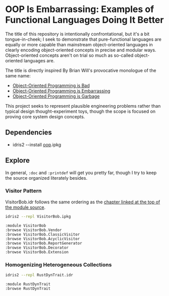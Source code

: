 # OOP Is Embarrassing: Examples of Functional Languages Doing It Better

The title of this repository is intentionally confrontational, but it's a bit tongue-in-cheek; I
seek to demonstrate that pure-functional languages are equally or more capable than mainstream
object-oriented languages in clearly encoding object-oriented concepts in precise and modular ways.
Object-oriented concepts aren't on trial so much as so-called object-oriented languages are.

The title is directly inspired By Brian Will's provocative monologue of the same name:
* [Object-Oriented Programming is Bad](https://www.youtube.com/watch?v=QM1iUe6IofM)
* [Object-Oriented Programming is Embarrassing](https://www.youtube.com/watch?v=IRTfhkiAqPw)
* [Object-Oriented Programming is Garbage](https://www.youtube.com/watch?v=V6VP-2aIcSc)

This project seeks to represent plausible engineering problems rather than typical design
thought-experiment toys, though the scope is focused on proving core system design concepts.


## Dependencies

* idris2 --install [oop](https://github.com/alrunner4/idris2-oop).ipkg

## Explore

In general, `:doc` and `:printdef` will get you pretty far, though I try to keep the source
organized literately besides.

### Visitor Pattern
VisitorBob.idr follows the same ordering as the [chapter linked at the top of the module source](
https://web.archive.org/web/20151022084246/http://objectmentor.com/resources/articles/visitor.pdf).
```bash
idris2 --repl VisitorBob.ipkg
```
```
:module VisitorBob
:browse VisitorBob.Vendor
:browse VisitorBob.ClassicVisitor
:browse VisitorBob.AcyclicVisitor
:browse VisitorBob.ReportGenerator
:browse VisitorBob.Decorator
:browse VisitorBob.Extension
```

### Homogenizing Heterogeneous Collections
```bash
idris2 --repl RustDynTrait.idr
```
```
:module RustDynTrait
:browse RustDynTrait
```
